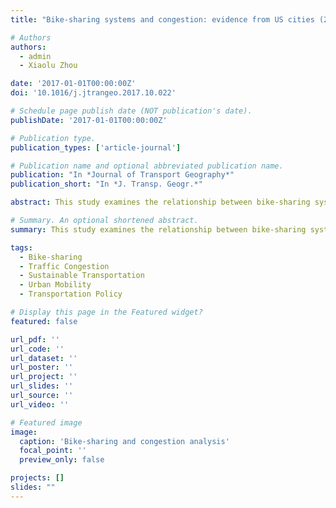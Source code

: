 ```yaml
---
title: "Bike-sharing systems and congestion: evidence from US cities (2017)"

# Authors
authors:
  - admin
  - Xiaolu Zhou

date: '2017-01-01T00:00:00Z'
doi: '10.1016/j.jtrangeo.2017.10.022'

# Schedule page publish date (NOT publication's date).
publishDate: '2017-01-01T00:00:00Z'

# Publication type.
publication_types: ['article-journal']

# Publication name and optional abbreviated publication name.
publication: "In *Journal of Transport Geography*"
publication_short: "In *J. Transp. Geogr.*"

abstract: This study examines the relationship between bike-sharing systems and urban traffic congestion using evidence from multiple US cities. We analyze how the introduction and expansion of bike-sharing programs affect traffic patterns and congestion levels. The research provides insights into the potential of bike-sharing as a sustainable transportation solution for reducing urban congestion and improving mobility.

# Summary. An optional shortened abstract.
summary: This study examines the relationship between bike-sharing systems and urban traffic congestion using evidence from multiple US cities.

tags:
  - Bike-sharing
  - Traffic Congestion
  - Sustainable Transportation
  - Urban Mobility
  - Transportation Policy

# Display this page in the Featured widget?
featured: false

url_pdf: ''
url_code: ''
url_dataset: ''
url_poster: ''
url_project: ''
url_slides: ''
url_source: ''
url_video: ''

# Featured image
image:
  caption: 'Bike-sharing and congestion analysis'
  focal_point: ''
  preview_only: false

projects: []
slides: ""
---
```

